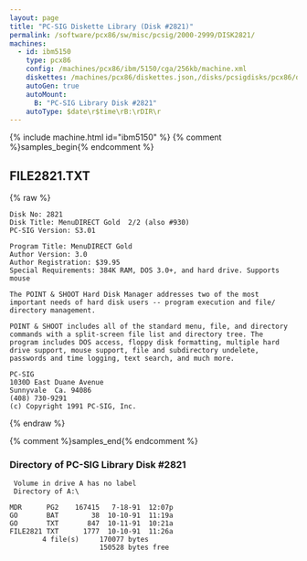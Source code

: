 ```yaml
---
layout: page
title: "PC-SIG Diskette Library (Disk #2821)"
permalink: /software/pcx86/sw/misc/pcsig/2000-2999/DISK2821/
machines:
  - id: ibm5150
    type: pcx86
    config: /machines/pcx86/ibm/5150/cga/256kb/machine.xml
    diskettes: /machines/pcx86/diskettes.json,/disks/pcsigdisks/pcx86/diskettes.json
    autoGen: true
    autoMount:
      B: "PC-SIG Library Disk #2821"
    autoType: $date\r$time\rB:\rDIR\r
---
```


{% include machine.html id="ibm5150" %}
{% comment %}samples_begin{% endcomment %}

## FILE2821.TXT

{% raw %}
```
Disk No: 2821                                                           
Disk Title: MenuDIRECT Gold  2/2 (also #930)                            
PC-SIG Version: S3.01                                                   
                                                                        
Program Title: MenuDIRECT Gold                                          
Author Version: 3.0                                                     
Author Registration: $39.95                                             
Special Requirements: 384K RAM, DOS 3.0+, and hard drive. Supports mouse
                                                                        
The POINT & SHOOT Hard Disk Manager addresses two of the most           
important needs of hard disk users -- program execution and file/       
directory management.                                                   
                                                                        
POINT & SHOOT includes all of the standard menu, file, and directory    
commands with a split-screen file list and directory tree. The          
program includes DOS access, floppy disk formatting, multiple hard      
drive support, mouse support, file and subdirectory undelete,           
passwords and time logging, text search, and much more.                 
                                                                        
PC-SIG                                                                  
1030D East Duane Avenue                                                 
Sunnyvale  Ca. 94086                                                    
(408) 730-9291                                                          
(c) Copyright 1991 PC-SIG, Inc.                                         
```
{% endraw %}

{% comment %}samples_end{% endcomment %}

### Directory of PC-SIG Library Disk #2821

     Volume in drive A has no label
     Directory of A:\

    MDR      PG2    167415   7-18-91  12:07p
    GO       BAT        38  10-10-91  11:19a
    GO       TXT       847  10-11-91  10:21a
    FILE2821 TXT      1777  10-10-91  11:26a
            4 file(s)     170077 bytes
                          150528 bytes free
